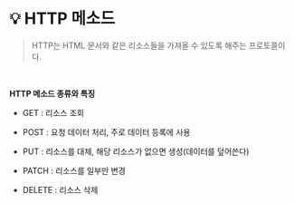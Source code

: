 # 💡 **HTTP 메소드**

> HTTP는 HTML 문서와 같은 리소스들을 가져올 수 있도록 해주는 프로토콜이다.

<br>

**HTTP 메소드 종류와 특징**

- GET : 리소스 조회

- POST : 요청 데이터 처리, 주로 데이터 등록에 사용

- PUT : 리소스를 대체, 해당 리소스가 없으면 생성(데이터를 덮어쓴다)

- PATCH : 리소스를 일부만 변경

- DELETE : 리소스 삭제

